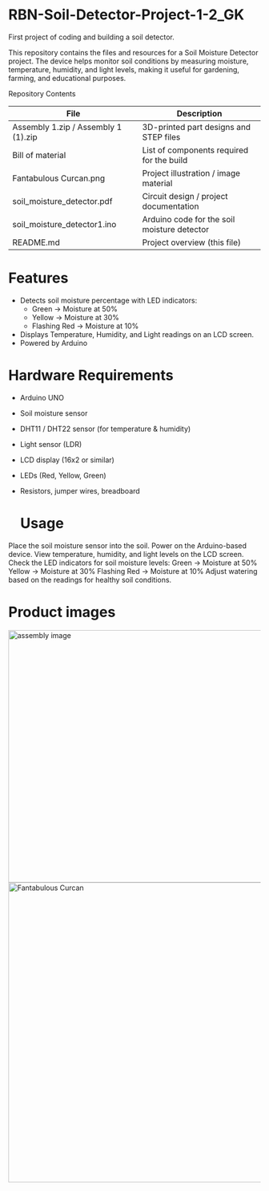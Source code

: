 # RBN-Soil-Detector-Project-1-2_GK
First project of coding and building a soil detector.

This repository contains the files and resources for a Soil Moisture Detector project.
The device helps monitor soil conditions by measuring moisture, temperature, humidity, and light levels, making it useful for gardening, farming, and educational purposes.

Repository Contents

|        File                         | Description                                 |
| ----------------------------------- | ------------------------------------------- |
| Assembly 1.zip / Assembly 1 (1).zip | 3D-printed part designs and STEP files      |
| Bill of material                    | List of components required for the build   |
| Fantabulous Curcan.png              | Project illustration / image material       |
| soil\_moisture\_detector.pdf        | Circuit design / project documentation      |
| soil\_moisture\_detector1.ino       | Arduino code for the soil moisture detector |
| README.md                           | Project overview (this file)                |

 # Features
* Detects soil moisture percentage with LED indicators:
  * Green → Moisture at 50%
  * Yellow → Moisture at 30%
  * Flashing Red → Moisture at 10%
* Displays Temperature, Humidity, and Light readings on an LCD screen.
* Powered by Arduino

# Hardware Requirements

* Arduino UNO
* Soil moisture sensor
* DHT11 / DHT22 sensor (for temperature & humidity)
* Light sensor (LDR)
* LCD display (16x2 or similar)
* LEDs (Red, Yellow, Green)
* Resistors, jumper wires, breadboard

  # Usage
Place the soil moisture sensor into the soil.
Power on the Arduino-based device.
View temperature, humidity, and light levels on the LCD screen.
Check the LED indicators for soil moisture levels:
Green → Moisture at 50%
Yellow → Moisture at 30%
Flashing Red → Moisture at 10%
Adjust watering based on the readings for healthy soil conditions. 

# Product images
<img width="546" height="503" alt="assembly image" src="https://github.com/user-attachments/assets/d4ca6460-870d-4b01-aba9-8154c977d843" />
<img width="1536" height="598" alt="Fantabulous Curcan" src="https://github.com/user-attachments/assets/27978b06-5f9e-4999-a418-0610468afaab" />

